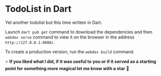 # TodoList in Dart

Yet another todolist but this time written in Dart.

Launch ```dart pub get``` command to download the dependencies and then ```webdev serve``` command to view it on the browser in the address ```http://127.0.0.1:8080/```. 

To create a production version, run the ```webdev build``` command.


:star: **If you liked what I did, if it was useful to you or if it served as a starting point for something more magical let me know with a star** :green_heart:
